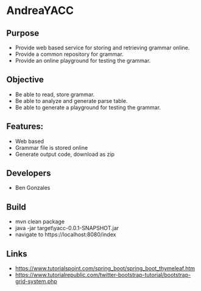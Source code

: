 # AndreaYACC

## Purpose
* Provide web based service for storing and retrieving grammar online.
* Provide a common repository for grammar.
* Provide an online playground for testing the grammar.

## Objective
* Be able to read, store grammar.
* Be able to analyze and generate parse table.
* Be able to generate a playground for testing the grammar.

## Features:
* Web based
* Grammar file is stored online
* Generate output code, download as zip

## Developers
* Ben Gonzales

## Build
* mvn clean package
* java -jar target\yacc-0.0.1-SNAPSHOT.jar
* navigate to https://localhost:8080/index

## Links
* https://www.tutorialspoint.com/spring_boot/spring_boot_thymeleaf.htm
* https://www.tutorialrepublic.com/twitter-bootstrap-tutorial/bootstrap-grid-system.php